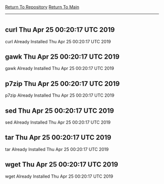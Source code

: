 [Return To Repository](https://github.com/deathbybandaid/piholeparser/)
[Return To Main](https://github.com/deathbybandaid/piholeparser/blob/master/RecentRunLogs/Mainlog.md)
____________________________________
# 
## curl Thu Apr 25 00:20:17 UTC 2019
curl Already Installed Thu Apr 25 00:20:17 UTC 2019
## gawk Thu Apr 25 00:20:17 UTC 2019
gawk Already Installed Thu Apr 25 00:20:17 UTC 2019
## p7zip Thu Apr 25 00:20:17 UTC 2019
p7zip Already Installed Thu Apr 25 00:20:17 UTC 2019
## sed Thu Apr 25 00:20:17 UTC 2019
sed Already Installed Thu Apr 25 00:20:17 UTC 2019
## tar Thu Apr 25 00:20:17 UTC 2019
tar Already Installed Thu Apr 25 00:20:17 UTC 2019
## wget Thu Apr 25 00:20:17 UTC 2019
wget Already Installed Thu Apr 25 00:20:17 UTC 2019
